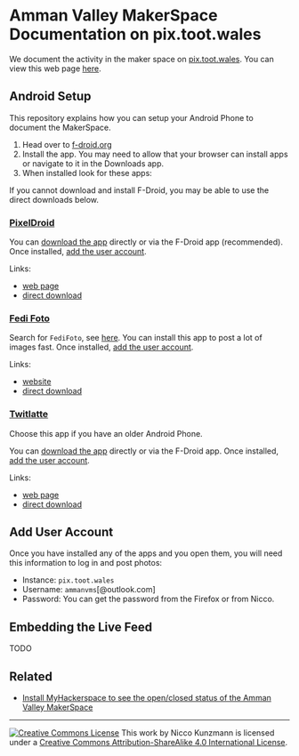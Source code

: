 # Amman Valley MakerSpace Documentation on pix.toot.wales

We document the activity in the maker space on [pix.toot.wales][pix].
You can view this web page [here](https://ammanvms.github.io/pix.toot.wales/).

## Android Setup

This repository explains how you can setup your Android Phone to document the MakerSpace.

1. Head over to [f-droid.org](https://f-droid.org/en/)
2. Install the app. You may need to allow that your browser can install apps or navigate to it in the Downloads app.
3. When installed look for these apps:

If you cannot download and install F-Droid, you may be able to use the direct downloads below.

### [PixelDroid][pixeldroid]

You can [download the app][pixeldroid] directly or via the F-Droid app (recommended).
Once installed, [add the user account](#add-user-account).

Links:
- [web page][pixeldroid]
- [direct download](https://github.com/AmmanVMS/pix.toot.wales/releases/download/v1.0/org.pixeldroid.app_16.apk)

[pixeldroid]: https://f-droid.org/en/packages/org.pixeldroid.app/

### [Fedi Foto][ffl]

Search for `FediFoto`, see [here](https://f-droid.org/en/packages/com.fediphoto.lineage/).
You can install this app to post a lot of images fast.
Once installed, [add the user account](#add-user-account).

Links:
- [website][ffl]
- [direct download](https://github.com/AmmanVMS/pix.toot.wales/releases/download/v1.0/com.fediphoto.lineage_63.apk)

[ffl]: https://f-droid.org/en/packages/com.fediphoto.lineage/

### [Twitlatte][twl]

Choose this app if you have an older Android Phone.

You can [download the app][twl] directly or via the F-Droid app.
Once installed, [add the user account](#add-user-account).

Links:
- [web page][twl]
- [direct download](https://github.com/AmmanVMS/pix.toot.wales/releases/download/v1.0/com.github.moko256.twitlatte_32.apk)

[twl]: https://f-droid.org/en/packages/com.github.moko256.twitlatte/

## Add User Account

Once you have installed any of the apps and you open them,
you will need this information to log in and post photos:

- Instance: `pix.toot.wales`
- Username: `ammanvms`[@outlook.com]
- Password: You can get the password from the Firefox or from Nicco.


## Embedding the Live Feed

TODO

## Related

- [Install MyHackerspace to see the open/closed status of the Amman Valley MakerSpace](https://github.com/AmmanVMS/space.api#readme)



[pix]: https://pix.toot.wales/ammanvms

---

<a rel="license" href="http://creativecommons.org/licenses/by-sa/4.0/"><img alt="Creative Commons License" style="border-width:0" src="https://i.creativecommons.org/l/by-sa/4.0/80x15.png" /></a> This work by Nicco Kunzmann is licensed under a <a rel="license" href="http://creativecommons.org/licenses/by-sa/4.0/">Creative Commons Attribution-ShareAlike 4.0 International License</a>.
